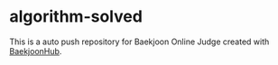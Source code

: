 # algorithm-solved
This is a auto push repository for Baekjoon Online Judge created with [BaekjoonHub](https://github.com/BaekjoonHub/BaekjoonHub).
